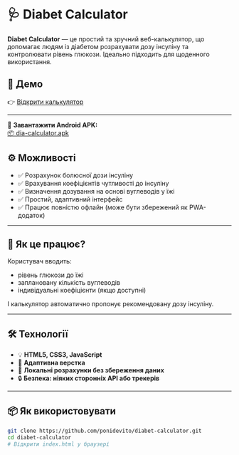 # 🩺 Diabet Calculator

**Diabet Calculator** — це простий та зручний веб-калькулятор, що допомагає людям із діабетом розрахувати дозу інсуліну та контролювати рівень глюкози. Ідеально підходить для щоденного використання.

## 🔗 Демо  
👉 [Відкрити калькулятор](https://ponidevito.github.io/diabet-calculator/)

---

📱 **Завантажити Android APK:**  
[📦 dia-calculator.apk](./dia-calculator.apk)

## ⚙️ Можливості

- ✅ Розрахунок болюсної дози інсуліну
- ✅ Врахування коефіцієнтів чутливості до інсуліну
- ✅ Визначення дозування на основі вуглеводів у їжі
- ✅ Простий, адаптивний інтерфейс
- ✅ Працює повністю офлайн (може бути збережений як PWA-додаток)

---

## 🧮 Як це працює?

Користувач вводить:
- рівень глюкози до їжі
- заплановану кількість вуглеводів
- індивідуальні коефіцієнти (якщо доступні)

І калькулятор автоматично пропонує рекомендовану дозу інсуліну.

---

## 🛠️ Технології

- 💡 **HTML5, CSS3, JavaScript**
- 📱 **Адаптивна верстка**
- 💾 **Локальні розрахунки без збереження даних**
- 🔒 **Безпека: ніяких сторонніх API або трекерів**

---

## 📦 Як використовувати

```bash
git clone https://github.com/ponidevito/diabet-calculator.git
cd diabet-calculator
# Відкрити index.html у браузері
